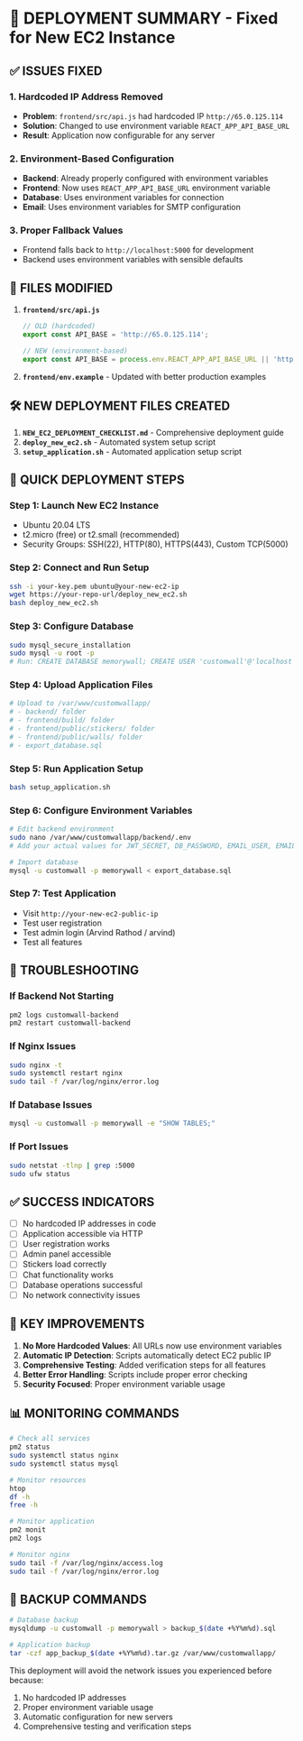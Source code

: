 # 🚀 DEPLOYMENT SUMMARY - Fixed for New EC2 Instance

## ✅ ISSUES FIXED

### 1. **Hardcoded IP Address Removed**
- **Problem**: `frontend/src/api.js` had hardcoded IP `http://65.0.125.114`
- **Solution**: Changed to use environment variable `REACT_APP_API_BASE_URL`
- **Result**: Application now configurable for any server

### 2. **Environment-Based Configuration**
- **Backend**: Already properly configured with environment variables
- **Frontend**: Now uses `REACT_APP_API_BASE_URL` environment variable
- **Database**: Uses environment variables for connection
- **Email**: Uses environment variables for SMTP configuration

### 3. **Proper Fallback Values**
- Frontend falls back to `http://localhost:5000` for development
- Backend uses environment variables with sensible defaults

## 📁 FILES MODIFIED

1. **`frontend/src/api.js`**
   ```javascript
   // OLD (hardcoded)
   export const API_BASE = 'http://65.0.125.114';
   
   // NEW (environment-based)
   export const API_BASE = process.env.REACT_APP_API_BASE_URL || 'http://localhost:5000';
   ```

2. **`frontend/env.example`** - Updated with better production examples

## 🛠️ NEW DEPLOYMENT FILES CREATED

1. **`NEW_EC2_DEPLOYMENT_CHECKLIST.md`** - Comprehensive deployment guide
2. **`deploy_new_ec2.sh`** - Automated system setup script
3. **`setup_application.sh`** - Automated application setup script

## 🚀 QUICK DEPLOYMENT STEPS

### Step 1: Launch New EC2 Instance
- Ubuntu 20.04 LTS
- t2.micro (free) or t2.small (recommended)
- Security Groups: SSH(22), HTTP(80), HTTPS(443), Custom TCP(5000)

### Step 2: Connect and Run Setup
```bash
ssh -i your-key.pem ubuntu@your-new-ec2-ip
wget https://your-repo-url/deploy_new_ec2.sh
bash deploy_new_ec2.sh
```

### Step 3: Configure Database
```bash
sudo mysql_secure_installation
sudo mysql -u root -p
# Run: CREATE DATABASE memorywall; CREATE USER 'customwall'@'localhost' IDENTIFIED BY 'your_password'; GRANT ALL PRIVILEGES ON memorywall.* TO 'customwall'@'localhost'; FLUSH PRIVILEGES; EXIT;
```

### Step 4: Upload Application Files
```bash
# Upload to /var/www/customwallapp/
# - backend/ folder
# - frontend/build/ folder
# - frontend/public/stickers/ folder
# - frontend/public/walls/ folder
# - export_database.sql
```

### Step 5: Run Application Setup
```bash
bash setup_application.sh
```

### Step 6: Configure Environment Variables
```bash
# Edit backend environment
sudo nano /var/www/customwallapp/backend/.env
# Add your actual values for JWT_SECRET, DB_PASSWORD, EMAIL_USER, EMAIL_PASS

# Import database
mysql -u customwall -p memorywall < export_database.sql
```

### Step 7: Test Application
- Visit `http://your-new-ec2-public-ip`
- Test user registration
- Test admin login (Arvind Rathod / arvind)
- Test all features

## 🔧 TROUBLESHOOTING

### If Backend Not Starting
```bash
pm2 logs customwall-backend
pm2 restart customwall-backend
```

### If Nginx Issues
```bash
sudo nginx -t
sudo systemctl restart nginx
sudo tail -f /var/log/nginx/error.log
```

### If Database Issues
```bash
mysql -u customwall -p memorywall -e "SHOW TABLES;"
```

### If Port Issues
```bash
sudo netstat -tlnp | grep :5000
sudo ufw status
```

## ✅ SUCCESS INDICATORS

- [ ] No hardcoded IP addresses in code
- [ ] Application accessible via HTTP
- [ ] User registration works
- [ ] Admin panel accessible
- [ ] Stickers load correctly
- [ ] Chat functionality works
- [ ] Database operations successful
- [ ] No network connectivity issues

## 🎯 KEY IMPROVEMENTS

1. **No More Hardcoded Values**: All URLs now use environment variables
2. **Automatic IP Detection**: Scripts automatically detect EC2 public IP
3. **Comprehensive Testing**: Added verification steps for all features
4. **Better Error Handling**: Scripts include proper error checking
5. **Security Focused**: Proper environment variable usage

## 📊 MONITORING COMMANDS

```bash
# Check all services
pm2 status
sudo systemctl status nginx
sudo systemctl status mysql

# Monitor resources
htop
df -h
free -h

# Monitor application
pm2 monit
pm2 logs

# Monitor nginx
sudo tail -f /var/log/nginx/access.log
sudo tail -f /var/log/nginx/error.log
```

## 🔄 BACKUP COMMANDS

```bash
# Database backup
mysqldump -u customwall -p memorywall > backup_$(date +%Y%m%d).sql

# Application backup
tar -czf app_backup_$(date +%Y%m%d).tar.gz /var/www/customwallapp/
```

This deployment will avoid the network issues you experienced before because:
1. No hardcoded IP addresses
2. Proper environment variable usage
3. Automatic configuration for new servers
4. Comprehensive testing and verification steps 